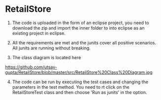 # RetailStore

1. The code is uploaded in the form of an eclipse project, you need to download the zip and import the inner folder to into eclipse as an existing project
in eclipse.

2. All the requirements are met and the junits cover all positive scenarios. All junits are running without breaking.

3. The class diagram is located here

https://github.com/utsav-gupta/RetailStore/blob/master/src/RetailStore%20Class%20Diagram.jpg

4. The code can be run by executing the test cases and changing the parameters in the test method. You need to rt click on the RetailStoreTest class and then choose 'Run as junits' in the option. 


